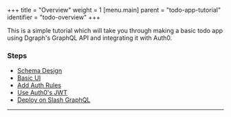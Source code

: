 +++
title = "Overview"
weight = 1
[menu.main]
    parent = "todo-app-tutorial"
    identifier = "todo-overview"
+++

This is a simple tutorial which will take you through making a basic todo app using Dgraph's GraphQL API and integrating it with Auth0.

### Steps

- [Schema Design](/graphql/todo-app-tutorial/todo-schema-design)
- [Basic UI](/graphql/todo-app-tutorial/todo-ui)
- [Add Auth Rules](/graphql/todo-app-tutorial/todo-auth-rules)
- [Use Auth0's JWT](/graphql/todo-app-tutorial/todo-auth0-jwt)
- [Deploy on Slash GraphQL](/graphql/todo-app-tutorial/deploy)

---
